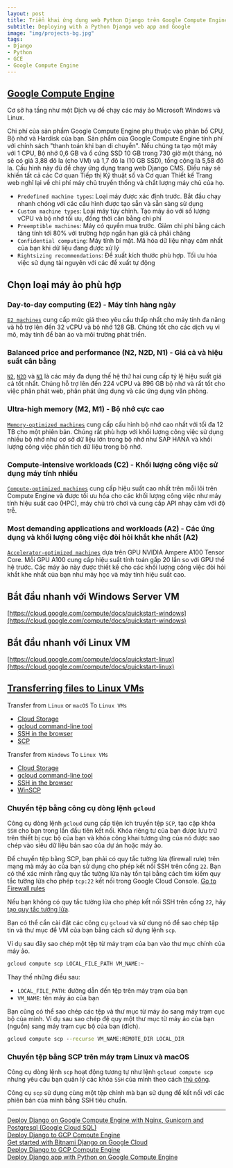 ```yaml
---
layout: post
title: Triển khai ứng dụng web Python Django trên Google Compute Engine
subtitle: Deploying with a Python Django web app and Google
image: "img/projects-bg.jpg"
tags:
- Django
- Python
- GCE
- Google Compute Engine
---
```


## [Google Compute Engine](https://cloud.google.com/compute)

Cơ sở hạ tầng như một Dịch vụ để chạy các máy ảo Microsoft Windows và Linux.

Chi phí của sản phẩm Google Compute Engine phụ thuộc vào phân bổ CPU, Bộ nhớ và Hardisk của bạn. Sản phẩm của Google Compute Engine tính phí với chính sách "thanh toán khi bạn di chuyển". Nếu chúng ta tạo một máy với 1 CPU, Bộ nhớ 0,6 GB và ổ cứng SSD 10 GB trong 730 giờ một tháng, nó sẽ có giá 3,88 đô la (cho VM) và 1,7 đô la (10 GB SSD), tổng cộng là 5,58 đô la. Cấu hình này đủ để chạy ứng dụng trang web Django CMS. Điều này sẽ khiến tất cả các Cơ quan Tiếp thị Kỹ thuật số và Cơ quan Thiết kế Trang web nghĩ lại về chi phí máy chủ truyền thống và chất lượng máy chủ của họ.

- `Predefined machine types`: Loại máy được xác định trước. Bắt đầu chạy nhanh chóng với các cấu hình được tạo sẵn và sẵn sàng sử dụng
- `Custom machine types`: Loại máy tùy chỉnh. Tạo máy ảo với số lượng vCPU và bộ nhớ tối ưu, đồng thời cân bằng chi phí
- `Preemptible machines`: Máy có quyền mua trước. Giảm chi phí bằng cách tăng tính tới 80% với trường hợp ngắn hạn giá cả phải chăng
- `Confidential computing`: Máy tính bí mật. Mã hóa dữ liệu nhạy cảm nhất của bạn khi dữ liệu đang được xử lý
- `Rightsizing recommendations`: Đề xuất kích thước phù hợp. Tối ưu hóa việc sử dụng tài nguyên với các đề xuất tự động


## Chọn loại máy ảo phù hợp


### Day-to-day computing (E2) - Máy tính hàng ngày

[`E2 machines`](https://cloud.google.com/compute/docs/machine-types#e2_machine_types) cung cấp mức giá theo yêu cầu thấp nhất cho máy tính đa năng và hỗ trợ lên đến 32 vCPU và bộ nhớ 128 GB. Chúng tốt cho các dịch vụ vi mô, máy tính để bàn ảo và môi trường phát triển.


### Balanced price and performance (N2, N2D, N1) - Giá cả và hiệu suất cân bằng

[`N2`](https://cloud.google.com/compute/docs/machine-types#n2_machine_types), [`N2D`](https://cloud.google.com/compute/docs/machine-types#n2d_machine_types) và [`N1`](https://cloud.google.com/compute/docs/machine-types#n1_machine_types) là các máy đa dụng thế hệ thứ hai cung cấp tỷ lệ hiệu suất giá cả tốt nhất. Chúng hỗ trợ lên đến 224 vCPU và 896 GB bộ nhớ và rất tốt cho việc phân phát web, phân phát ứng dụng và các ứng dụng văn phòng.


### Ultra-high memory (M2, M1) - Bộ nhớ cực cao

[`Memory-optimized machines`](https://cloud.google.com/compute/docs/machine-types#memory-optimized_machine_type_family) cung cấp cấu hình bộ nhớ cao nhất với tối đa 12 TB cho một phiên bản. Chúng rất phù hợp với khối lượng công việc sử dụng nhiều bộ nhớ như cơ sở dữ liệu lớn trong bộ nhớ như SAP HANA và khối lượng công việc phân tích dữ liệu trong bộ nhớ.


### Compute-intensive workloads (C2) - Khối lượng công việc sử dụng máy tính nhiều

[`Compute-optimized machines`](https://cloud.google.com/compute/docs/machine-types#compute-optimized_machine_type_family) cung cấp hiệu suất cao nhất trên mỗi lõi trên Compute Engine và được tối ưu hóa cho các khối lượng công việc như máy tính hiệu suất cao (HPC), máy chủ trò chơi và cung cấp API nhạy cảm với độ trễ.


### Most demanding applications and workloads (A2) - Các ứng dụng và khối lượng công việc đòi hỏi khắt khe nhất (A2)

[`Accelerator-optimized machines`](https://cloud.google.com/compute/docs/machine-types#accelerator-optimized_machine_type_family) dựa trên GPU NVIDIA Ampere A100 Tensor Core. Mỗi GPU A100 cung cấp hiệu suất tính toán gấp 20 lần so với GPU thế hệ trước. Các máy ảo này được thiết kế cho các khối lượng công việc đòi hỏi khắt khe nhất của bạn như máy học và máy tính hiệu suất cao.


## Bắt đầu nhanh với Windows Server VM

[https://cloud.google.com/compute/docs/quickstart-windows](https://cloud.google.com/compute/docs/quickstart-windows)


## Bắt đầu nhanh với  Linux VM

[https://cloud.google.com/compute/docs/quickstart-linux](https://cloud.google.com/compute/docs/quickstart-linux)


## [Transferring files to Linux VMs](https://cloud.google.com/compute/docs/instances/transfer-files)

Transfer from `Linux` or `macOS` To `Linux VMs`
- [Cloud Storage](https://cloud.google.com/compute/docs/instances/transfer-files#gcstransfer)
- [gcloud command-line tool](https://cloud.google.com/compute/docs/instances/transfer-files#transfergcloud)
- [SSH in the browser](https://cloud.google.com/compute/docs/instances/transfer-files#transferbrowser)
- [SCP](https://cloud.google.com/compute/docs/instances/transfer-files#scp)

Transfer from `Windows` To `Linux VMs`
- [Cloud Storage](https://cloud.google.com/compute/docs/instances/transfer-files#gcstransfer)
- [gcloud command-line tool](https://cloud.google.com/compute/docs/instances/transfer-files#transfergcloud)
- [SSH in the browser](https://cloud.google.com/compute/docs/instances/transfer-files#transferbrowser)
- [WinSCP](https://cloud.google.com/compute/docs/instances/transfer-files#winscp)


### Chuyển tệp bằng công cụ dòng lệnh `gcloud`
Công cụ dòng lệnh `gcloud` cung cấp tiện ích truyền tệp `SCP`, tạo cặp khóa `SSH` cho bạn trong lần đầu tiên kết nối. Khóa riêng tư của bạn được lưu trữ trên thiết bị cục bộ của bạn và khóa công khai tương ứng của nó được sao chép vào siêu dữ liệu bản sao của dự án hoặc máy ảo.

Để chuyển tệp bằng SCP, bạn phải có quy tắc tường lửa (firewall rule) trên mạng mà máy ảo của bạn sử dụng cho phép kết nối SSH trên cổng `22`. Bạn có thể xác minh rằng quy tắc tường lửa này tồn tại bằng cách tìm kiếm quy tắc tường lửa cho phép `tcp:22` kết nối trong Google Cloud Console.
<a href="https://console.cloud.google.com/networking/firewalls" target="_blank">Go to Firewall rules</a>

Nếu bạn không có quy tắc tường lửa cho phép kết nối SSH trên cổng `22`, hãy [tạo quy tắc tường lửa](https://cloud.google.com/vpc/docs/using-firewalls#creating_firewall_rules).

Bạn có thể cần cài đặt các công cụ `gcloud` và sử dụng nó để sao chép tập tin và thư mục để VM của bạn bằng cách sử dụng lệnh `scp`.

Ví dụ sau đây sao chép một tệp từ máy trạm của bạn vào thư mục chính của máy ảo.
```bat
gcloud compute scp LOCAL_FILE_PATH VM_NAME:~
```
Thay thế những điều sau:
- `LOCAL_FILE_PATH`: đường dẫn đến tệp trên máy trạm của bạn
- `VM_NAME`: tên máy ảo của bạn

Bạn cũng có thể sao chép các tệp và thư mục từ máy ảo sang máy trạm cục bộ của mình. Ví dụ sau sao chép đệ quy một thư mục từ máy ảo của bạn (nguồn) sang máy trạm cục bộ của bạn (đích).

```bat
gcloud compute scp --recurse VM_NAME:REMOTE_DIR LOCAL_DIR
```


### Chuyển tệp bằng SCP trên máy trạm Linux và macOS

Công cụ dòng lệnh `scp` hoạt động tương tự như lệnh `gcloud compute scp` nhưng yêu cầu bạn quản lý các khóa `SSH` của mình theo cách [thủ công](https://cloud.google.com/compute/docs/instances/adding-removing-ssh-keys).

Công cụ `scp` sử dụng cùng một tệp chính mà bạn sử dụng để kết nối với các phiên bản của mình bằng SSH tiêu chuẩn.





-----
[Deploy Django on Google Compute Engine with Nginx, Gunicorn and Postgresql (Google Cloud SQL)](https://djangocircle.com/deploy-django-on-google-compute-engine-with-nginx-gunicorn-and-postgresql-google-cloud-sql/)  
[Deploy Django to GCP Compute Engine](https://www.minimalistbeing.com/blog/django-deployment-gcp-compute-engine/)  
[Get started with Bitnami Django on Google Cloud](https://cloud.google.com/community/tutorials/get-started-bitnami-django)  
[Deploy Django to GCP Compute Engine](https://www.minimalistbeing.com/blog/django-deployment-gcp-compute-engine/)  
[Deploy Django app with Python on Google Compute Engine](https://stackoverflow.com/questions/46783781/deploy-django-1-10-app-with-python-3-6-on-google-compute-engine)  

